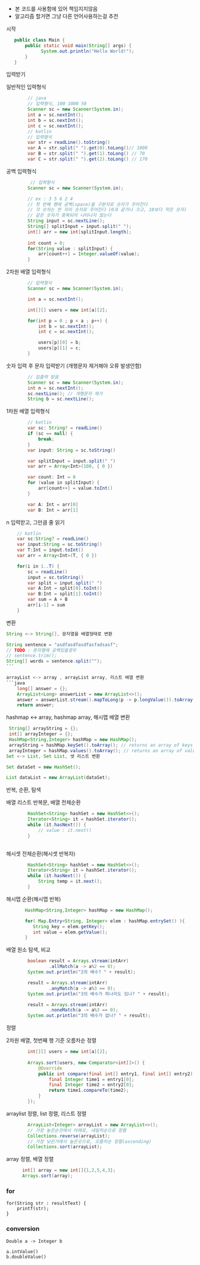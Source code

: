 * 본 코드를 사용함에 있어 책임지지않음
* 알고리즘 할거면 그냥 다른 언어사용하는걸 추천

시작
```java
   public class Main {
       public static void main(String[] args) {
             System.out.println("Hello World!");
       }
   }
```
입력받기

일반적인 입력형식
```java
        // java
        // 입력형식, 100 1000 50
        Scanner sc = new Scanner(System.in);
        int a = sc.nextInt();
        int b = sc.nextInt();
        int c = sc.nextInt();
        // kotlin
        // 입력형식
        var str = readLine().toString()
        var A = str.split(" ").get(0).toLong()// 1000
        var B = str.split(" ").get(1).toLong() // 70
        var C = str.split(" ").get(2).toLong() // 170
```
공백 입력형식
```java
         // 입력형식
        Scanner sc = new Scanner(System.in);

        // ex : 3 5 6 2 4
        // 첫 번째 행에 공백(space)을 구분자로 숫자가 주어진다
        // 각 숫자는 한 자리 숫자로 주어진다 (0과 같거나 크고, 10보다 작은 숫자)
        // 같은 숫자가 중복되어 나타나지 않는다
        String input = sc.nextLine();
        String[] splitInput = input.split(" ");
        int[] arr = new int[splitInput.length];
        
        int count = 0;
        for(String value : splitInput) {
            arr[count++] = Integer.valueOf(value);
        }
```
2차원 배열 입력형식
```java
        // 입력형식
        Scanner sc = new Scanner(System.in);

        int a = sc.nextInt();

        int[][] users = new int[a][2];

        for(int p = 0 ; p < a ; p++) {
            int b = sc.nextInt();
            int c = sc.nextInt();

            users[p][0] = b;
            users[p][1] = c;
        }
```
숫자 입력 후 문자 입력받기 (개행문자 제거해야 오류 발생안함)
```java
        // 입출력 받음
        Scanner sc = new Scanner(System.in);
        int n = sc.nextInt();
        sc.nextLine(); // 개행문자 제거
        String b = sc.nextLine();
```
1차원 배열 입력형식
```java
        // kotlin
        var sc: String? = readLine()
        if (sc == null) {
            break;
        }
        var input: String = sc.toString()

        var splitInput = input.split(" ")
        var arr = Array<Int>(100, { 0 })

        var count: Int = 0
        for (value in splitInput) {
            arr[count++] = value.toInt()
        }

        var A: Int = arr[0]
        var B: Int = arr[1]
```
n 입력받고, 그만큼 줄 읽기
```java
    // kotlin
    var sc:String? = readLine()
    var input:String = sc.toString()
    var T:Int = input.toInt()
    var arr = Array<Int>(T, { 0 })

    for(i in 1..T) {
        sc = readLine()
        input = sc.toString()
        var split = input.split(" ")
        var A:Int = split[0].toInt()
        var B:Int = split[1].toInt()
        var sum = A + B
        arr[i-1] = sum
    }
```
변환
```java
String <-> String[], 문자열을 배열형태로 변환

String sentence = "asdfasdfasdfasfadsasf";
// TODO : 문자열에 공백있을경우
// sentence.trim();
String[] words = sentence.split("");
​```

arrayList <-> array , arrayList array, 리스트 배열 변환
```java
    long[] answer = {};
    ArrayList<Long> answerList = new ArrayList<>();
    answer = answerList.stream().mapToLong(p -> p.longValue()).toArray();
    return answer;
```
hashmap <-> array, hashmap array, 해시맵 배열 변환
```java
 String[] arrayString = {};
 int[] arrayInteger = {};
 HashMap<String,Integer> hashMap = new HashMap();  
 arrayString = hashMap.keySet().toArray(); // returns an array of keys
 arrayInteger = hashMap.values().toArray(); // returns an array of values
Set <-> List, Set List, 셋 리스트 변환

Set dataSet = new HashSet();

List dataList = new ArrayList(dataSet); 
```

반복, 순환, 탐색

배열 리스트 반복문, 배열 전체순환
```java
        HashSet<String> hashSet = new HashSet<>();
        Iterator<String> it = hashSet.iterator(); 
        while (it.hasNext()) {
            // value : it.next()
        }
​
```
해시셋 전체순환(해시셋 반복자)
```java
        HashSet<String> hashSet = new HashSet<>();
        Iterator<String> it = hashSet.iterator(); 
        while (it.hasNext()) {
            String temp = it.next();
        }
```
해시맵 순환(해시맵 반복)
```java
       HashMap<String,Integer> hashMap = new HashMap(); 

       for( Map.Entry<String, Integer> elem : hashMap.entrySet() ){
          String key = elem.getKey();  
          int value = elem.getValue();
       }
```
배열 원소 탐색, 비교
```java
        boolean result = Arrays.stream(intArr)
                .allMatch(a -> a%2 == 0);
        System.out.println("2의 배수? " + result);

        result = Arrays.stream(intArr)
                .anyMatch(a -> a%3 == 0);
        System.out.println("3의 배수가 하나라도 있나? " + result);

        result = Arrays.stream(intArr)
                .noneMatch(a -> a%3 == 0);
        System.out.println("3의 배수가 없나? " + result);
```
정렬

 2차원 배열, 첫번째 행 기준 오름차순 정렬
```java
        int[][] users = new int[a][2];     
  
        Arrays.sort(users, new Comparator<int[]>() {
            @Override
            public int compare(final int[] entry1, final int[] entry2) {
                final Integer time1 = entry1[0];
                final Integer time2 = entry2[0];
                return time1.compareTo(time2);
            }
        });
```
arraylist 정렬, list 정렬, 리스트 정렬
```java
        ArrayList<Integer> arrayList = new ArrayList<>();        
        // 가장 높은순것에서 아래로, 내림차순으로 정렬
        Collections.reverse(arrayList);
        // 가장 낮은거에서 높은곳으로, 오름차순 정렬(ascending)
        Collections.sort(arrayList);

```
array 정렬, 배열 정렬
```java
      int[] array = new int[]{1,2,5,4,3};
      Arrays.sort(array);
```

### for

```
for(String str : resultText) {
    printf(str);
}
```

### conversion
```
Double a -> Integer b

a.intValue()
b.doubleValue()
```
